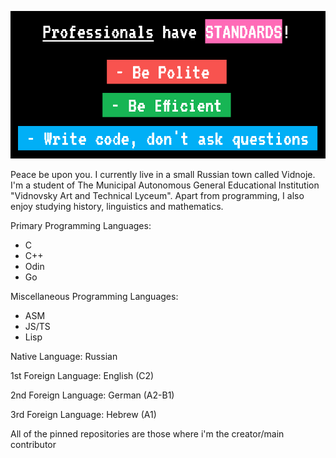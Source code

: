 ![Professionals have Standards!](https://github.com/ErnestVonVidnoje/ErnestVonVidnoje/blob/main/github-wp.jpg)

Peace be upon you. I currently live in a small Russian town called Vidnoje. I'm a student of The Municipal Autonomous General Educational Institution "Vidnovsky Art and Technical Lyceum".
Apart from programming, I also enjoy studying history, linguistics and mathematics.

Primary Programming Languages:
- C
- C++
- Odin
- Go

Miscellaneous Programming Languages:
- ASM
- JS/TS
- Lisp

Native Language: Russian  

1st Foreign Language: English (C2)  

2nd Foreign Language: German (A2-B1)  

3rd Foreign Language: Hebrew (A1)  

All of the pinned repositories are those where i'm the creator/main contributor
